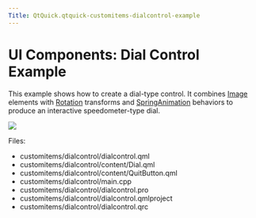```yaml
---
Title: QtQuick.qtquick-customitems-dialcontrol-example
---
```

        
UI Components: Dial Control Example
===================================

<span class="subtitle"></span>
<span id="details"></span>
This example shows how to create a dial-type control. It combines [Image](https://developer.ubuntu.comapps/qml/sdk-15.04/QtQuick.imageelements/#image) elements with [Rotation](../QtQuick.Rotation.md) transforms and [SpringAnimation](../QtQuick.SpringAnimation.md) behaviors to produce an interactive speedometer-type dial.

![](https://developer.ubuntu.com/static/devportal_uploaded/cc8db9c2-71ef-439f-bd36-93a23ce8207a-api/apps/qml/sdk-15.04/qtquick-customitems-dialcontrol-example/images/qml-dialcontrol-example.png)

Files:

-   customitems/dialcontrol/dialcontrol.qml
-   customitems/dialcontrol/content/Dial.qml
-   customitems/dialcontrol/content/QuitButton.qml
-   customitems/dialcontrol/main.cpp
-   customitems/dialcontrol/dialcontrol.pro
-   customitems/dialcontrol/dialcontrol.qmlproject
-   customitems/dialcontrol/dialcontrol.qrc

